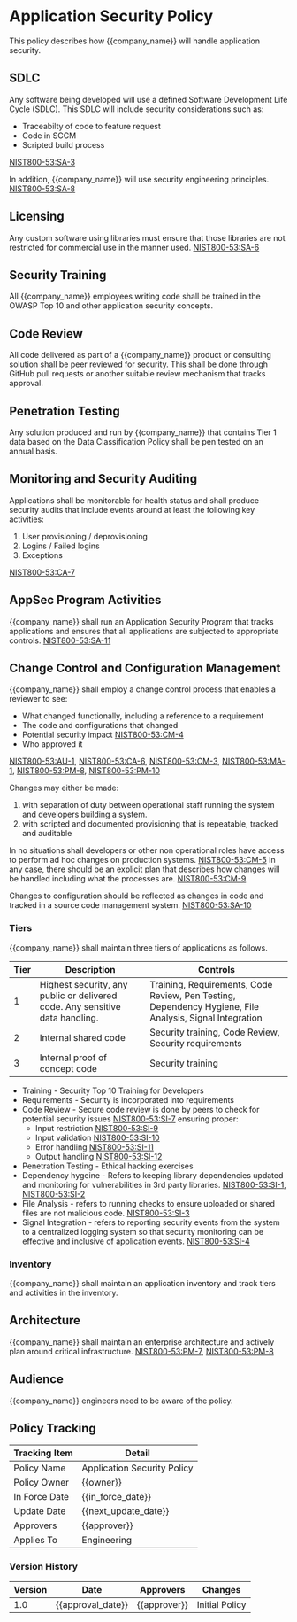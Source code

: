 # Application Security Policy

This policy describes how {{company_name}} will handle application security.

## SDLC

Any software being developed will use a defined Software Development Life Cycle (SDLC).  This SDLC will include security considerations such as:

* Traceabilty of code to feature request
* Code in SCCM
* Scripted build process

[NIST800-53:SA-3](https://nvd.nist.gov/800-53/Rev4/control/SA-3)

In addition, {{company_name}} will use security engineering principles.  [NIST800-53:SA-8](https://nvd.nist.gov/800-53/Rev4/control/SA-8)

## Licensing

Any custom software using libraries must ensure that those libraries are not restricted for commercial use in the manner used.
[NIST800-53:SA-6](https://nvd.nist.gov/800-53/Rev4/control/SA-6)

## Security Training

All {{company_name}} employees writing code shall be trained in the OWASP Top 10 and other application security concepts.

## Code Review

All code delivered as part of a {{company_name}} product or consulting solution shall be peer reviewed for security.  This shall be done through GitHub pull requests or another suitable review mechanism that tracks approval.

## Penetration Testing

Any solution produced and run by {{company_name}} that contains Tier 1 data based on the Data Classification Policy shall be pen tested on an  annual basis.

## Monitoring and Security Auditing

Applications shall be monitorable for health status and shall produce security audits that include events around at least the following key activities:

1. User provisioning / deprovisioning
1. Logins / Failed logins
1. Exceptions

[NIST800-53:CA-7](https://nvd.nist.gov/800-53/Rev4/control/CA-7)

## AppSec Program Activities

{{company_name}} shall run an Application Security Program that tracks applications and ensures that all applications are subjected to appropriate controls.
[NIST800-53:SA-11](https://nvd.nist.gov/800-53/Rev4/control/SA-11)

## Change Control and Configuration Management

{{company_name}} shall employ a change control process that enables a reviewer to see:

* What changed functionally, including a reference to a requirement
* The code and configurations that changed
* Potential security impact [NIST800-53:CM-4](https://nvd.nist.gov/800-53/Rev4/control/CM-4)
* Who approved it

[NIST800-53:AU-1](https://nvd.nist.gov/800-53/Rev4/control/AU-1), [NIST800-53:CA-6](https://nvd.nist.gov/800-53/Rev4/control/CA-6), [NIST800-53:CM-3](https://nvd.nist.gov/800-53/Rev4/control/CM-3), [NIST800-53:MA-1](https://nvd.nist.gov/800-53/Rev4/control/MA-1), [NIST800-53:PM-8](https://nvd.nist.gov/800-53/Rev4/control/PM-8), [NIST800-53:PM-10](https://nvd.nist.gov/800-53/Rev4/control/PM-10)

Changes may either be made:

1. with separation of duty between operational staff running the system and developers building a system.
1. with scripted and documented provisioning that is repeatable, tracked and auditable

In no situations shall developers or other non operational roles have access to perform ad hoc changes on production systems.  [NIST800-53:CM-5](https://nvd.nist.gov/800-53/Rev4/control/CM-5)  In any case, there should be an explicit plan that describes how changes will be handled including what the processes are. [NIST800-53:CM-9](https://nvd.nist.gov/800-53/Rev4/control/CM-9)

Changes to configuration should be reflected as changes in code and tracked in a source code management system. [NIST800-53:SA-10](https://nvd.nist.gov/800-53/Rev4/control/SA-10)

### Tiers

{{company_name}} shall maintain three tiers of applications as follows.

| Tier | Description | Controls |
|------|-------------|----------|
|  1   | Highest security, any public or delivered code. Any sensitive data handling. | Training, Requirements, Code Review, Pen Testing, Dependency Hygiene, File Analysis, Signal Integration |
|  2   | Internal shared code | Security training, Code Review, Security requirements |
|  3   | Internal proof of concept code | Security training |

* Training - Security Top 10 Training for Developers
* Requirements - Security is incorporated into requirements
* Code Review - Secure code review is done by peers to check for potential security issues [NIST800-53:SI-7](https://nvd.nist.gov/800-53/Rev4/control/SI-7) ensuring proper:
  * Input restriction [NIST800-53:SI-9](https://nvd.nist.gov/800-53/Rev4/control/SI-9)
  * Input validation [NIST800-53:SI-10](https://nvd.nist.gov/800-53/Rev4/control/SI-10)
  * Error handling [NIST800-53:SI-11](https://nvd.nist.gov/800-53/Rev4/control/SI-11)
  * Output handling [NIST800-53:SI-12](https://nvd.nist.gov/800-53/Rev4/control/SI-12)
* Penetration Testing - Ethical hacking exercises
* Dependency hygeine - Refers to keeping library dependencies updated and monitoring for vulnerabilities in 3rd party libraries. [NIST800-53:SI-1](https://nvd.nist.gov/800-53/Rev4/control/SI-1), [NIST800-53:SI-2](https://nvd.nist.gov/800-53/Rev4/control/SI-2)
* File Analysis - refers to running checks to ensure uploaded or shared files are not malicious code. [NIST800-53:SI-3](https://nvd.nist.gov/800-53/Rev4/control/SI-3)
* Signal Integration - refers to reporting security events from the system to a centralized logging system so that security monitoring can be effective and inclusive of application events.  [NIST800-53:SI-4](https://nvd.nist.gov/800-53/Rev4/control/SI-4)

### Inventory

{{company_name}} shall maintain an application inventory and track tiers and activities in the inventory.

## Architecture

{{company_name}} shall maintain an enterprise architecture and actively plan around critical infrastructure.
[NIST800-53:PM-7](https://nvd.nist.gov/800-53/Rev4/control/PM-7), [NIST800-53:PM-8](https://nvd.nist.gov/800-53/Rev4/control/PM-8)

## Audience

{{company_name}} engineers need to be aware of the policy.

## Policy Tracking

| Tracking Item   | Detail |
|-----------------|--------|
| Policy Name     | Application Security Policy |
| Policy Owner    | {{owner}}  |
| In Force Date   | {{in_force_date}} |
| Update Date     | {{next_update_date}} |
| Approvers       | {{approver}} |
| Applies To      | Engineering |

### Version History

| Version | Date | Approvers | Changes |
|--|--|--|--|
| 1.0 | {{approval_date}} | {{approver}} | Initial Policy |
